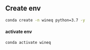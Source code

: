 ## Create env
```bash
conda create -n wineq python=3.7 -y
```
#### activate env
``` bash
conda activate wineq
```
